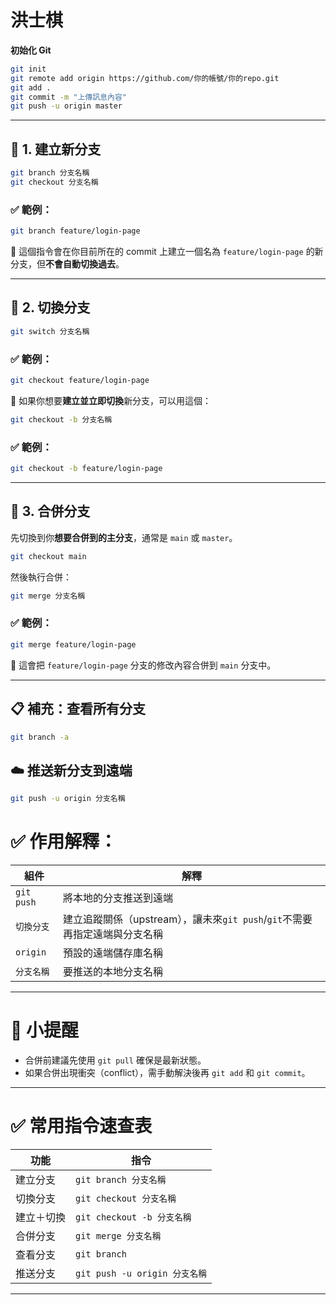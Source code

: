 # 洪士棋

**初始化 Git**
```bash
git init
git remote add origin https://github.com/你的帳號/你的repo.git
git add .
git commit -m "上傳訊息內容"
git push -u origin master
```


---

## 📌 1. 建立新分支

```bash
git branch 分支名稱
git checkout 分支名稱
```

### ✅ 範例：
```bash
git branch feature/login-page
```

🔎 這個指令會在你目前所在的 commit 上建立一個名為 `feature/login-page` 的新分支，但**不會自動切換過去**。

---

## 🔀 2. 切換分支

```bash
git switch 分支名稱
```

### ✅ 範例：
```bash
git checkout feature/login-page
```

🧠 如果你想要**建立並立即切換**新分支，可以用這個：
```bash
git checkout -b 分支名稱
```

### ✅ 範例：
```bash
git checkout -b feature/login-page
```

---

## 🔗 3. 合併分支

先切換到你**想要合併到的主分支**，通常是 `main` 或 `master`。

```bash
git checkout main
```

然後執行合併：

```bash
git merge 分支名稱
```

### ✅ 範例：
```bash
git merge feature/login-page
```

📌 這會把 `feature/login-page` 分支的修改內容合併到 `main` 分支中。

---

## 📋 補充：查看所有分支

```bash
git branch -a
```

## ☁️ 推送新分支到遠端

```bash
git push -u origin 分支名稱
```
# ✅ 作用解釋：

| 組件       | 解釋                                        |
|------------|---------------------------------------------|
| `git push`   | 將本地的分支推送到遠端                       |
| `切換分支`   | 建立追蹤關係（upstream），讓未來`git push`/`git`不需要再指定遠端與分支名稱                    |
| `origin` | 預設的遠端儲存庫名稱                  |
| `分支名稱`   | 要推送的本地分支名稱                         |


---

# 🧼 小提醒
- 合併前建議先使用 `git pull` 確保是最新狀態。
- 如果合併出現衝突（conflict），需手動解決後再 `git add` 和 `git commit`。

---

# ✅ 常用指令速查表

| 功能       | 指令                                        |
|------------|---------------------------------------------|
| 建立分支   | `git branch 分支名稱`                        |
| 切換分支   | `git checkout 分支名稱`                      |
| 建立＋切換 | `git checkout -b 分支名稱`                   |
| 合併分支   | `git merge 分支名稱`                         |
| 查看分支   | `git branch`                                 |
| 推送分支   | `git push -u origin 分支名稱`                |

---

